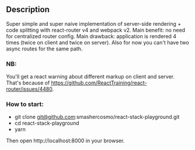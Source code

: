 ## Description
Super simple and super naive implementation of server-side rendering + code splitting with react-router v4 and webpack v2.
Main benefit: no need for centralized router config. Main drawback: application is rendered 4 times (twice on client and twice on server).
Also for now you can't have two async routes for the same path.

### NB:
You'll get a react warning about different markup on client and server. That's because of https://github.com/ReactTraining/react-router/issues/4480.

### How to start:

- git clone git@github.com:smashercosmo/react-stack-playground.git
- cd react-stack-playground
- yarn

Then open http://localhost:8000 in your browser.